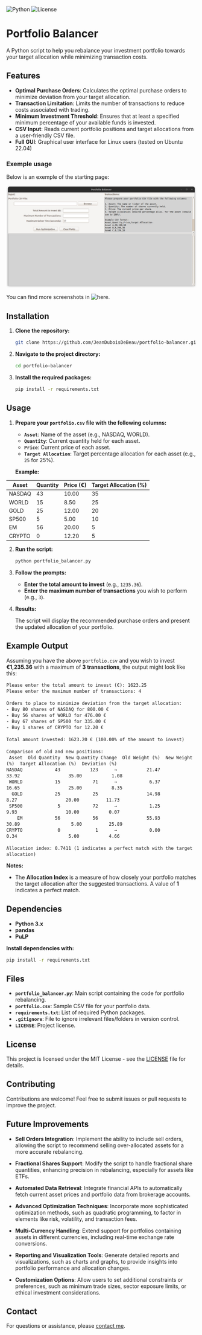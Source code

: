 ![Python](https://img.shields.io/badge/python-3.x-blue.svg)
![License](https://img.shields.io/badge/license-MIT-green.svg)

# Portfolio Balancer

A Python script to help you rebalance your investment portfolio towards your target allocation while minimizing transaction costs.

## Features

- **Optimal Purchase Orders**: Calculates the optimal purchase orders to minimize deviation from your target allocation.
- **Transaction Limitation**: Limits the number of transactions to reduce costs associated with trading.
- **Minimum Investment Threshold**: Ensures that at least a specified minimum percentage of your available funds is invested.
- **CSV Input**: Reads current portfolio positions and target allocations from a user-friendly CSV file.
- **Full GUI**: Graphical user interface for Linux users (tested on Ubuntu 22.04)

### Exemple usage

Below is an exemple of the starting page:

![ScreenShot](screenshots/latest.jpg)

You can find more screenshots in ![here](https://github.com/JeanDuboisDeBeau/portfolio-balancer/tree/main/screenshots).

## Installation

1. **Clone the repository:**

   ```bash
   git clone https://github.com/JeanDuboisDeBeau/portfolio-balancer.git
   ```

2. **Navigate to the project directory:**

   ```bash
   cd portfolio-balancer
   ```

3. **Install the required packages:**

   ```bash
   pip install -r requirements.txt
   ```

## Usage

1. **Prepare your `portfolio.csv` file with the following columns:**

   - **`Asset`**: Name of the asset (e.g., NASDAQ, WORLD).
   - **`Quantity`**: Current quantity held for each asset.
   - **`Price`**: Current price of each asset.
   - **`Target Allocation`**: Target percentage allocation for each asset (e.g., `25` for 25%).

   **Example:**

| Asset   | Quantity | Price (€) | Target Allocation (%) |
|---------|----------|-----------|-----------------------|
| NASDAQ  | 43       | 10.00     | 35                    |
| WORLD   | 15       | 8.50      | 25                    |
| GOLD    | 25       | 12.00     | 20                    |
| SP500   | 5        | 5.00      | 10                    |
| EM      | 56       | 20.00     | 5                     |
| CRYPTO  | 0        | 12.20     | 5                     |


2. **Run the script:**

   ```bash
   python portfolio_balancer.py
   ```

3. **Follow the prompts:**

   - **Enter the total amount to invest** (e.g., `1235.36`).
   - **Enter the maximum number of transactions** you wish to perform (e.g., `3`).

4. **Results:**

   The script will display the recommended purchase orders and present the updated allocation of your portfolio.

## Example Output

Assuming you have the above `portfolio.csv` and you wish to invest **€1,235.36** with a maximum of **3 transactions**, the output might look like this:

```
Please enter the total amount to invest (€): 1623.25
Please enter the maximum number of transactions: 4

Orders to place to minimize deviation from the target allocation:
- Buy 80 shares of NASDAQ for 800.00 €
- Buy 56 shares of WORLD for 476.00 €
- Buy 67 shares of SP500 for 335.00 €
- Buy 1 shares of CRYPTO for 12.20 €

Total amount invested: 1623.20 € (100.00% of the amount to invest)

Comparison of old and new positions:
 Asset  Old Quantity  New Quantity Change  Old Weight (%)  New Weight (%)  Target Allocation (%)  Deviation (%)
NASDAQ            43           123      →           21.47           33.92                  35.00           1.08
 WORLD            15            71      →            6.37           16.65                  25.00           8.35
  GOLD            25            25                  14.98            8.27                  20.00          11.73
 SP500             5            72      →            1.25            9.93                  10.00           0.07
    EM            56            56                  55.93           30.89                   5.00          25.89
CRYPTO             0             1      →            0.00            0.34                   5.00           4.66

Allocation index: 0.7411 (1 indicates a perfect match with the target allocation)
```

**Notes:**

- The **Allocation Index** is a measure of how closely your portfolio matches the target allocation after the suggested transactions. A value of **1** indicates a perfect match.

## Dependencies

- **Python 3.x**
- **pandas**
- **PuLP**

**Install dependencies with:**

```bash
pip install -r requirements.txt
```

## Files

- **`portfolio_balancer.py`**: Main script containing the code for portfolio rebalancing.
- **`portfolio.csv`**: Sample CSV file for your portfolio data.
- **`requirements.txt`**: List of required Python packages.
- **`.gitignore`**: File to ignore irrelevant files/folders in version control.
- **`LICENSE`**: Project license.

## License

This project is licensed under the MIT License - see the [LICENSE](LICENSE) file for details.

## Contributing

Contributions are welcome! Feel free to submit issues or pull requests to improve the project.

## Future Improvements

- **Sell Orders Integration**: Implement the ability to include sell orders, allowing the script to recommend selling over-allocated assets for a more accurate rebalancing.

- **Fractional Shares Support**: Modify the script to handle fractional share quantities, enhancing precision in rebalancing, especially for assets like ETFs.

- **Automated Data Retrieval**: Integrate financial APIs to automatically fetch current asset prices and portfolio data from brokerage accounts.

- **Advanced Optimization Techniques**: Incorporate more sophisticated optimization methods, such as quadratic programming, to factor in elements like risk, volatility, and transaction fees.

- **Multi-Currency Handling**: Extend support for portfolios containing assets in different currencies, including real-time exchange rate conversions.

- **Reporting and Visualization Tools**: Generate detailed reports and visualizations, such as charts and graphs, to provide insights into portfolio performance and allocation changes.

- **Customization Options**: Allow users to set additional constraints or preferences, such as minimum trade sizes, sector exposure limits, or ethical investment considerations.

## Contact

For questions or assistance, please [contact me](github.agency178@passinbox.com).
